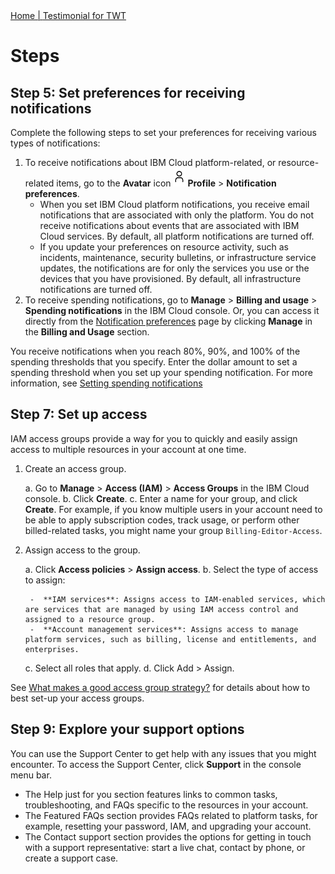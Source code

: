 <nav>
<a href="index.html"> Home   | </a>
<a href="testimonial.html"> Testimonial for TWT </a>
</nav>

# Steps

## Step 5: Set preferences for receiving notifications

Complete the following steps to set your preferences for receiving various types of notifications:

1.  To receive notifications about IBM Cloud platform-related, or resource-related items, go to the **Avatar** icon ![Avatar icon](./avatar_icon.jpg) **Profile** > **Notification preferences**.
	-  When you set IBM Cloud platform notifications, you receive email notifications that are associated with only the platform. You do not receive notifications about events that are associated with IBM Cloud services. By default, all platform notifications are turned off.
	-    If you update your preferences on resource activity, such as incidents, maintenance, security bulletins, or infrastructure service updates, the notifications are for only the services you use or the devices that you have provisioned. By default, all infrastructure notifications are turned off.
2.  To receive spending notifications, go to **Manage** > **Billing and usage** > **Spending notifications** in the IBM Cloud console. Or, you can access it directly from the [Notification preferences](https://cloud.ibm.com/user/notifications) page by clicking **Manage** in the **Billing and Usage** section. 

You receive notifications when you reach 80%, 90%, and 100% of the spending thresholds that you specify. Enter the dollar amount to set a spending threshold when you set up your spending notification. For more information, see [Setting spending notifications](https://cloud.ibm.com/docs/billing-usage?topic=billing-usage-spending)

## Step 7: Set up access

IAM access groups provide a way for you to quickly and easily assign access to multiple resources in your account at one time.

1.  Create an access group.

    a.  Go to **Manage** > **Access (IAM)** > **Access Groups** in the IBM Cloud console.
    b.  Click **Create**.
    c.  Enter a name for your group, and click **Create**. For example, if you know multiple users in your account need to be able to apply subscription codes, track usage, or perform other billed-related tasks, you might name your group `Billing-Editor-Access`.
2. Assign access to the group.

    a.  Click **Access policies** > **Assign access**.
    b.  Select the type of access to assign:

        -  **IAM services**: Assigns access to IAM-enabled services, which are services that are managed by using IAM access control and assigned to a resource group.
        -  **Account management services**: Assigns access to manage platform services, such as billing, license and entitlements, and enterprises.
    c.  Select all roles that apply.
    d.  Click Add > Assign.
    
See [What makes a good access group strategy?](https://cloud.ibm.com/docs/account?topic=account-account_setup#resource-group-strategy) for details about how to best set-up your access groups.

## Step 9: Explore your support options

You can use the Support Center to get help with any issues that you might encounter. To access the Support Center, click **Support** in the console menu bar.

-  The Help just for you section features links to common tasks, troubleshooting, and FAQs specific to the resources in your account.
-  The Featured FAQs section provides FAQs related to platform tasks, for example, resetting your password, IAM, and upgrading your account.
-  The Contact support section provides the options for getting in touch with a support representative: start a live chat, contact by phone, or create a support case.